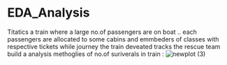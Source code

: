 # EDA_Analysis
Titatics a train where a large no.of passengers are on boat .. each passengers are allocated to some cabins and emmbeders of classes with respective tickets while journey the train deveated tracks the rescue team build a analysis methoglies of no.of suriverals in train : 
 ![newplot (3)](https://github.com/user-attachments/assets/a053d6bd-33bb-4373-8829-2cc757fb94e3)
